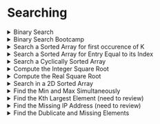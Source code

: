 # Searching

<details>
<summary> Binary Search </summary>

```cpp
int bsearch(int t, const vector<int>& A) {
	int L = 0, U = size(A) - 1;
	while (L <= U) {
		int M = L + (U - L) / 2;
		if (A[M] < t) {
			L = M + 1;
		} else if (A[M] == t) {
			return M;
		} else {
			U = M - 1;
		}
	}

	return -1;
}
```

---
- Time complexity: O(logn), or O(nlogn) for sorting

---
</details>


<details>
<summary> Binary Search Bootcamp </summary>

```cpp
struct Student {
	string name;
	double grade_point_average;
};

const static function<bool(const Student&, const Student&)> CompGPA = [](const Student& a, const Student& b) {
	if (a.grade_point_average != b.grade_point_average) {
		return a.grade_point_average > b.grade_point_average;
	}

	return a.name < b.name;
};

bool SearchStudent(
				const vector<Student>& students, const Student& target, 
				const function<bool(const Student&, const Student&)>& comp_GPA) {
	return binary_search(begin(students), end(students), target, comp_GPA);
}
```

---
- Time complexity: O(logn), with O(1) access time
---
</details>


<details>
<summary> Search a Sorted Array for first occurence of K </summary>

```cpp
int SearchFirstOfK(const vector<int>>& A, int k) {
	int left = 0, right = size(A) - 1, result = -1;
	while (left <= right) {
		if (int mid = left + ((right - left) / 2); A[mid] > k) {
			right = mid - 1;
		} else if (A[mid] == k) {
			result = mid;
			right = mid - 1;
		} else {
			left = mid + 1;
		}
	}

	return result;
}
```

---
- Time complexity: O(logn)

---
</details>


<details>
<summary> Search a Sorted Array for Entry Equal to its Index </summary>

```cpp
in SearchEntryEqualToItsIndex(const vector<int>& A) {
	int left = 0, right = size(A) - 1;

	while (left <= right) {
		int mid = left + ((right - left) / 2);

		if (int differences = A[mid] - mid; difference == 0) {
			return mid;
		} else if (difference > 0) {
			right = mid - 1;
		} else {
			left = mid + 1;
		}
	}

	return -1;
}
```

---
- Time complexity: O(logn)

---
</details>


<details>
<summary> Search a Cyclically Sorted Array </summary>

---
- Given a cyclically sorted array
- Find the smallest element and return the index

---

```cpp
int SearchSmallest(const vector<int>& A) {
	int left = 0, right = size(A) - 1;

	while (left < right) {
		if (int mid = left ((right - left) / 2); A[mid] > A[right]) {
			left = mid + 1;
		} else {
			right = mid;
		}
	}
	return left; // loop ends when left == right
}
```

---
- Time complexity: O(logn)

---
</details>


<details>
<summary> Compute the Integer Square Root </summary>

```cpp
int SquareRoot(int k) {
	int left = 0, right = k;

	while (left <= right) {
		long mid = left + ((right - left) / 2);
		if (long mid_squared = mid * mid; mid_squared <= k) {
			left = mid + 1;
		} else if (mid_squared > k) {
			right = mid - 1;
		}
	}

	return left - 1;
}
```

---
- Time complexity: O(logn)

---
</details>


<details>
<summary> Compute the Real Square Root </summary>

```cpp
typedef enum { kSmaller, kEqual, kLarger} Ordering;

double SquareRoot (double x) {
	double left, right;

	if (x < 1.0) {
		left = x, right = 1.0;
	} else { // x >= 1.0
		left = 1.0, right. = x;
	}

	while (Compare(left, right) != kEqual) {
		double mid = left + 0.5 * (right - left);
		if (double mid_squared = mid * mid; Compare(mid_squared, x) == kLarger) {
			right = mid;
		} else {
			left = mid;
		}
	}

	return left;
}

Ordering Compare(double a, double b) {
	double diff = (a-b) / max(abs(a), abs(b));
	return diff < -numeric_limits<double>::epsilon() ? 
		   kSmaller : 
		   diff > numeric_limits<double>::epsilon() ? kLarger : kEqual;
}
```

---
- Time complexity: O(log(x/s))

---
</details>


<details>
<summary> Search in a 2D Sorted Array </summary>

---
- Given an integer and 2D array where its rows and columns are sorted in nondecreaing order.
- Check whether the number appears in the array.

---

```cpp
bool MatrixSearch(const vector<vector<int>>& A, int x) {
	int row = 0, col = size(A[0]) - 1;

	while (row < size(A) && col >= 0) {
		if (A[row][col] == x) {
			return true;
		} else if (A[row][col] < x) {
			++row;
		} else {
			--col;
		}
	}

	return false;
}
```

---
- Time complexity: O(m+n)

- Starting from wither top-right(or bottom-left), go down if value is bigger, or go left if smaller.
- This will weave through all values close to the seached number to guarantee crossover.

---
</details>


<details>
<summary> Find the Min and Max Simultaneously </summary>

---
- Regular brute finding will result in 2(n-1) comparisons

---

```cpp
struct MinMax {
	int smallest, largest;
}

MinMax FindMinMax(const vector<int>& A) {
	if (size(A) <= 1) {
		return {A.front(), A.front()};
	}

	int global_min, global_max;
	tie(global_min, global_max) = minmax(A[0], A[1]);

	for (int i = 2; i + 1 < size(A); i += 2) {
		const auto& [local_min, local_max] = minmax(A[i], A[i + 1]);
		global_min = min(global_min, local_min);
		global_max = max(global_max, local_max);
	}

	if (size(A) % 2) {
		global_min = min(global_min, A.back());
		global_max = max(global_max, A.back());
	}

	return {global_min, global_max};
}
```

---
- Time complexity: O(3n/2 - 2), which is the sum of smallest O(n/2-1), largest O(n/2-1), and comparison computation O(n/2)

- minmax() function returns [smaller, larger] of the given array

---
</details>


<details>
<summary> Find the Kth Largest Element (need to review) </summary>

```cpp
int FindKthLargest(int k, vector<int>* A_ptr) {
	return FindKth(k, greater<int>(), A_ptr);
}

template <typename Compare>
int FindKth(int k, Compare comp, vector<int>* A_ptr) {
	vector<int>& A = *A_ptr;

	int left = 0, right = size(A) - 1;
	default_random_engine gen((random_device())());
	while (left <= right) {
		int pivot_idx = uniform_int_distribution<int>{left, right}(gen);

		if (int new_pivot_idx =
				PartitionAroundPivot(left, right, pivot_idx, comp, &A);
				new_pivot_idx == k - 1) {
			return A[new_pivot_idx];
		} else if (new_pivot_idx > k - 1) {
			right = new_pivot_idx - 1;
		} else {
			left = new_pivot_idx + 1;
		}
	}
}

template <typename Compare>
int PartitionAroundPivot(int left, int right, int pivot_idx, Compare comp, vector<int>* A_ptr) {
	vector<int>& A = *A_ptr;
	int pivot_value = A[pivot_idx];
	int new_pivot_idx = left;
	swap(A[pivot_idx], A[right]);

	for (int i = left; i < right; ++i) {
		if (comp(A[i], pivot_value)) {
			swap(A[i], A[new_pivot_idx++]);
		}
	}

	swap(A[right], A[new_pivot_idx]);
	return new_pivot_idx;
}
```

---
- Time complexity: O(n^2)
- Space complexity: O(1)

---
</details>


<details>
<summary> Find the Missing IP Address (need to review) </summary>

---
- Given a file containing roughly 1 billion IP addresses, each is 32-bit quantity
- Programmatically find IP address that is not in the file

- Assume unlimited drive space but only few megabytes of RAM at disposal

---

```cpp
int FindMissingElement(vector<int>::const_iterator stream_begin, const vector<int>::const_iterator& stream_end) {
	const int kNumBucket = 1 << 16;
	vector<size_t> counter(kNumBucket, 0);
	vector<int>::const_iterator stream_begin_copy = stream_begin;

	while (stream_begin != stream_end) {
		int upper_part_x = *stream_begin >> 16;
		++counter[upper_part_x];
		++stream_begin;
	}

	// look for bucket that contains less than (1 << 16) elements
	const int kBucketCapacity = 1 << 16;
	int candidate_bucket;
	for (int i = 0; i < kBucketCapacity; ++i) {
		if (counter[i] < kBucketCapacity) {
			candidate_bucket = i;
			break;
		}
	}

	bitset<kBucketCapacity> candidates;
	stream_begin = stream_begin_copy;

	// finds all IP addresses in the stream whoes first 16 bits are equal to candidate bucket
	while (stream_begin != stream_end) {
		int x = *stream_begin++;
		if (int upper_part_x = x >> 16; candidate_bucket == upper_part_x) {
			int lower_part_x = ((1 << 16) - 1) & x;
			candidates.set(lower_part_x);
		}
	}

	// at least one of the LSB combinations is absent, find it
	for (int i = 0; i < kBucketCapacity; ++i) {
		if (Candidates[i] == 0) {
			return (candidate_bucket << 16) | i;
		}
	}
}
```

---

---
</details>


<details>
<summary> Find the Dublicate and Missing Elements </summary>

---
- Given array of n integers (between 0 and n-1 inclusive)
- Ene element appears twice and one element is missing
- Find the missing and the duplicate element

---

```cpp
struct DublicateAndMissing {
	int duplicate, missing;
};

DuplicateAndMissing FindDuplicateMissing(const vector<int>& A) {
	int miss_XOR_dup = 0;
	for (int i = 0; i < size(A); ++i) {
		miss_XOR_dup ^= i ^ A[i];
	}

	int differ_bit = miss_XOR_dup & (~(miss_XOR_dup - 1));
	int miss_or_dup = 0;
	for (int i = 0; i < size(A); ++i) {
		if (i & differ_bit) {
			miss_or_dup ^= i;
		}

		if (A[i] & differ_bit) {
			miss_or_dub ^= A[i];
		}
	}

	if (find(begin(A), end(A), miss_or_dub) != end(A)) {
		return {miss_or_dub, miss_or_dub ^ miss_XOR_dup};
	}

	return {miss_or_dub ^ miss_XOR_dup, miss_or_dub};
}


```

---
- Time commplexity: O(n) (actually O(3n))
- Space complexity: O(1)

- Process
1. Perform XOR to all idx and element values
2. Pick the least signicant bit to the value and redo XOR to all idx and element values that contains the bit
3. Now that you have found the value which is either the missing(1) or duplicate(3), search the array to separate missing and duplicate.


---
</details>